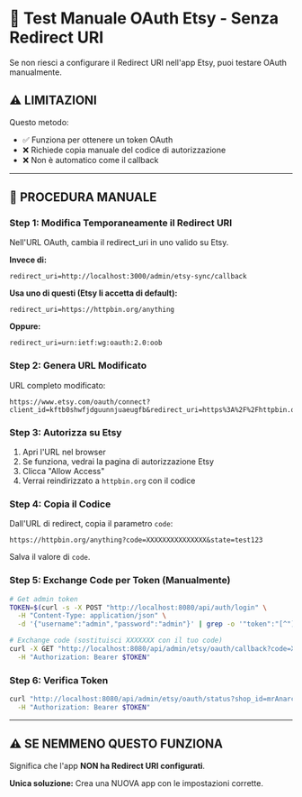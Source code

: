 # 🧪 Test Manuale OAuth Etsy - Senza Redirect URI

Se non riesci a configurare il Redirect URI nell'app Etsy, puoi testare OAuth manualmente.

## ⚠️ LIMITAZIONI

Questo metodo:
- ✅ Funziona per ottenere un token OAuth
- ❌ Richiede copia manuale del codice di autorizzazione
- ❌ Non è automatico come il callback

---

## 📝 PROCEDURA MANUALE

### Step 1: Modifica Temporaneamente il Redirect URI

Nell'URL OAuth, cambia il redirect_uri in uno valido su Etsy.

**Invece di:**
```
redirect_uri=http://localhost:3000/admin/etsy-sync/callback
```

**Usa uno di questi (Etsy li accetta di default):**
```
redirect_uri=https://httpbin.org/anything
```

**Oppure:**
```
redirect_uri=urn:ietf:wg:oauth:2.0:oob
```

### Step 2: Genera URL Modificato

URL completo modificato:
```
https://www.etsy.com/oauth/connect?client_id=kftb0shwfjdguunnjuaeugfb&redirect_uri=https%3A%2F%2Fhttpbin.org%2Fanything&response_type=code&scope=listings_r+listings_w+shops_r+transactions_r+feedback_r&state=test123
```

### Step 3: Autorizza su Etsy

1. Apri l'URL nel browser
2. Se funziona, vedrai la pagina di autorizzazione Etsy
3. Clicca "Allow Access"
4. Verrai reindirizzato a `httpbin.org` con il codice

### Step 4: Copia il Codice

Dall'URL di redirect, copia il parametro `code`:
```
https://httpbin.org/anything?code=XXXXXXXXXXXXXXX&state=test123
```

Salva il valore di `code`.

### Step 5: Exchange Code per Token (Manualmente)

```bash
# Get admin token
TOKEN=$(curl -s -X POST "http://localhost:8080/api/auth/login" \
  -H "Content-Type: application/json" \
  -d '{"username":"admin","password":"admin"}' | grep -o '"token":"[^"]*"' | cut -d'"' -f4)

# Exchange code (sostituisci XXXXXXX con il tuo code)
curl -X GET "http://localhost:8080/api/admin/etsy/oauth/callback?code=XXXXXXXXXXXXXXX&state=test123&shop_id=mrAnarchyStudioArt" \
  -H "Authorization: Bearer $TOKEN"
```

### Step 6: Verifica Token

```bash
curl "http://localhost:8080/api/admin/etsy/oauth/status?shop_id=mrAnarchyStudioArt" \
  -H "Authorization: Bearer $TOKEN"
```

---

## ⚠️ SE NEMMENO QUESTO FUNZIONA

Significa che l'app **NON ha Redirect URI configurati**.

**Unica soluzione:** Crea una NUOVA app con le impostazioni corrette.

